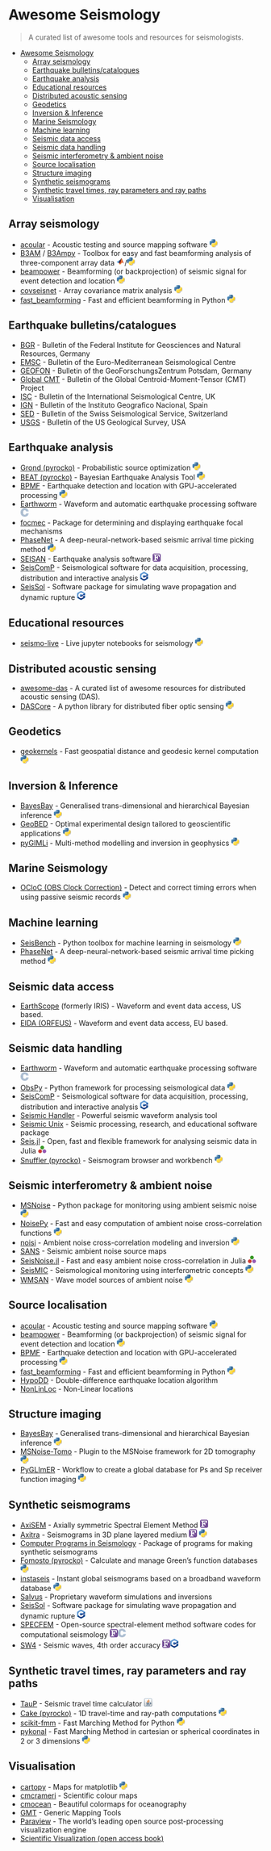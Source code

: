# Awesome Seismology

> A curated list of awesome tools and resources for seismologists.

- [Awesome Seismology](#awesome-seismology)
  - [Array seismology](#array-seismology)
  - [Earthquake bulletins/catalogues](#earthquake-bulletinscatalogues)
  - [Earthquake analysis](#earthquake-analysis)
  - [Educational resources](#educational-resources)
  - [Distributed acoustic sensing](#distributed-acoustic-sensing)
  - [Geodetics](#geodetics)
  - [Inversion \& Inference](#inversion--inference)
  - [Marine Seismology](#marine-seismology)
  - [Machine learning](#machine-learning)
  - [Seismic data access](#seismic-data-access)
  - [Seismic data handling](#seismic-data-handling)
  - [Seismic interferometry \& ambient noise](#seismic-interferometry--ambient-noise)
  - [Source localisation](#source-localisation)
  - [Structure imaging](#structure-imaging)
  - [Synthetic seismograms](#synthetic-seismograms)
  - [Synthetic travel times, ray parameters and ray paths](#synthetic-travel-times-ray-parameters-and-ray-paths)
  - [Visualisation](#visualisation)

## Array seismology

- [acoular](https://www.acoular.org) - Acoustic testing and source mapping software ![python](assets/python.png)
- [B3AM](https://github.com/katrinloer/B3AM) / [B3Ampy](https://github.com/cl-finger/B3Ampy) - Toolbox for easy and fast beamforming analysis of three-component array data ![matlab](assets/matlab.png)/![python](assets/python.png)
- [beampower](https://github.com/ebeauce/beampower) - Beamforming (or backprojection) of seismic signal for event detection and location ![python](assets/python.png)
- [covseisnet](https://github.com/covseisnet/covseisnet) - Array covariance matrix analysis ![python](assets/python.png)
- [fast_beamforming](https://github.com/schipp/fast_beamforming) - Fast and efficient beamforming in Python ![python](assets/python.png)

## Earthquake bulletins/catalogues

- [BGR](https://www.szgrf.bgr.de) - Bulletin of the Federal Institute for Geosciences and Natural Resources, Germany
- [EMSC](https://emsc-csem.org) - Bulletin of the Euro-Mediterranean Seismological Centre
- [GEOFON](https://geofon.gfz-potsdam.de) - Bulletin of the GeoForschungsZentrum Potsdam, Germany
- [Global CMT](https://www.globalcmt.org) - Bulletin of the Global Centroid-Moment-Tensor (CMT) Project
- [ISC](https://www.isc.ac.uk/iscbulletin/) - Bulletin of the International Seismological Centre, UK
- [IGN](https://www.ign.es/web/en/ign/portal/sis-catalogo-terremotos) - Bulletin of the Instituto Geografico Nacional, Spain
- [SED](http://www.seismo.ethz.ch/en/home/) - Bulletin of the Swiss Seismological Service, Switzerland
- [USGS](https://earthquake.usgs.gov/earthquakes/map/) - Bulletin of the US Geological Survey, USA

## Earthquake analysis

- [Grond (pyrocko)](https://pyrocko.org) - Probabilistic source optimization ![python](assets/python.png)
- [BEAT (pyrocko)](https://pyrocko.org) - Bayesian Earthquake Analysis Tool ![python](assets/python.png)
- [BPMF](https://github.com/ebeauce/Seismic_BPMF) - Earthquake detection and location with GPU-accelerated processing ![python](assets/python.png)
- [Earthworm](https://gitlab.com/seismic-software/earthworm/) - Waveform and automatic earthquake processing software ![c](assets/c.png)
- [focmec](https://seiscode.iris.washington.edu/projects/focmec) - Package for determining and displaying earthquake focal mechanisms
- [PhaseNet](https://github.com/AI4EPS/PhaseNet) - A deep-neural-network-based seismic arrival time picking method ![python](assets/python.png)
- [SEISAN](https://seisan.info) - Earthquake analysis software ![fortran](assets/fortran.png)
- [SeisComP](https://www.seiscomp.de) - Seismological software for data acquisition, processing, distribution and interactive analysis ![cpp](assets/cpp.png)
- [SeisSol](https://seissol.org) - Software package for simulating wave propagation and dynamic rupture ![cpp](assets/cpp.png)

## Educational resources

- [seismo-live](https://seismo-live.github.io) - Live jupyter notebooks for seismology ![python](assets/python.png)

## Distributed acoustic sensing

- [awesome-das](https://github.com/DAS-RCN/awesome-das) - A curated list of awesome resources for distributed acoustic sensing (DAS).
- [DASCore](https://dascore.netlify.app) - A python library for distributed fiber optic sensing ![python](assets/python.png)

## Geodetics

- [geokernels](https://github.com/sigmaterra/geokernels) - Fast geospatial distance and geodesic kernel computation ![python](assets/python.png)

## Inversion & Inference

- [BayesBay](https://github.com/fmagrini/bayes-bay) - Generalised trans-dimensional and hierarchical Bayesian inference ![python](assets/python.png)
- [GeoBED](https://github.com/dominik-strutz/GeoBED) - Optimal experimental design tailored to geoscientific applications ![python](assets/python.png)
- [pyGIMLi](https://www.pygimli.org) - Multi-method modelling and inversion in geophysics ![python](assets/python.png)

## Marine Seismology

- [OCloC (OBS Clock Correction)](https://ocloc.readthedocs.io/en/latest/index.html) - Detect and correct timing errors when using passive seismic records ![python](assets/python.png)

## Machine learning

- [SeisBench](https://github.com/seisbench/seisbench) - Python toolbox for machine learning in seismology ![python](assets/python.png)
- [PhaseNet](https://github.com/AI4EPS/PhaseNet) - A deep-neural-network-based seismic arrival time picking method ![python](assets/python.png)

## Seismic data access

- [EarthScope](https://ds.iris.edu/ds/nodes/dmc/data/) (formerly IRIS) - Waveform and event data access, US based.
- [EIDA (ORFEUS)](https://orfeus-eu.org/data/eida/) - Waveform and event data access, EU based.

## Seismic data handling

- [Earthworm](https://gitlab.com/seismic-software/earthworm/) - Waveform and automatic earthquake processing software ![c](assets/c.png)
- [ObsPy](https://github.com/obspy/obspy/wiki/) - Python framework for processing seismological data ![python](assets/python.png)
- [SeisComP](https://www.seiscomp.de) - Seismological software for data acquisition, processing, distribution and interactive analysis ![cpp](assets/cpp.png)
- [Seismic Handler](https://www.seismic-handler.org) - Powerful seismic waveform analysis tool
- [Seismic Unix](https://github.com/JohnWStockwellJr/SeisUnix) - Seismic processing, research, and educational software package
- [Seis.jl](https://github.com/anowacki/Seis.jl) - Open, fast and flexible framework for analysing seismic data in Julia ![julia](assets/julia.png)
- [Snuffler (pyrocko)](https://pyrocko.org) - Seismogram browser and workbench ![python](assets/python.png)

## Seismic interferometry & ambient noise

- [MSNoise](http://www.msnoise.org) - Python package for monitoring using ambient seismic noise ![python](assets/python.png)
- [NoisePy](https://github.com/noisepy/NoisePy) - Fast and easy computation of ambient noise cross-correlation functions ![python](assets/python.png)
- [noisi](https://github.com/lermert/noisi) - Ambient noise cross-correlation modeling and inversion ![python](assets/python.png)
- [SANS](https://sans.ethz.ch) - Seismic ambient noise source maps
- [SeisNoise.jl](https://github.com/JuliaSeismo/SeisNoise.jl) - Fast and easy ambient noise cross-correlation in Julia ![julia](assets/julia.png)
- [SeisMIC](https://github.com/PeterMakus/SeisMIC) - Seismological monitoring using interferometric concepts ![python](assets/python.png)
- [WMSAN](https://tomasetl.gricad-pages.univ-grenoble-alpes.fr/ww3-source-maps/) - Wave model sources of ambient noise ![python](assets/python.png)

## Source localisation

- [acoular](https://www.acoular.org) - Acoustic testing and source mapping software ![python](assets/python.png)
- [beampower](https://github.com/ebeauce/beampower) - Beamforming (or backprojection) of seismic signal for event detection and location ![python](assets/python.png)
- [BPMF](https://github.com/ebeauce/Seismic_BPMF) - Earthquake detection and location with GPU-accelerated processing ![python](assets/python.png)
- [fast_beamforming](https://github.com/schipp/fast_beamforming) - Fast and efficient beamforming in Python ![python](assets/python.png)
- [HypoDD](https://www.ldeo.columbia.edu/~felixw/hypoDD.html) - Double-difference earthquake location algorithm
- [NonLinLoc](https://github.com/alomax/NonLinLoc) - Non-Linear locations

## Structure imaging

- [BayesBay](https://github.com/fmagrini/bayes-bay) - Generalised trans-dimensional and hierarchical Bayesian inference ![python](assets/python.png)
- [MSNoise-Tomo](https://github.com/ThomasLecocq/msnoise-tomo) - Plugin to the MSNoise framework for 2D tomography ![python](assets/python.png)
- [PyGLImER](https://github.com/PyGLImER/PyGLImER) - Workflow to create a global database for Ps and Sp receiver function imaging ![python](assets/python.png)

## Synthetic seismograms

- [AxiSEM](https://github.com/geodynamics/axisem) - Axially symmetric Spectral Element Method ![fortran](assets/fortran.png)
- [Axitra](https://github.com/coutanto/axitra) - Seismograms in 3D plane layered medium ![fortran](assets/fortran.png) ![python](assets/python.png)
- [Computer Programs in Seismology](https://github.com/rbherrmann/ComputerProgramsSeismology) - Package of programs for making synthetic seismograms
- [Fomosto (pyrocko)](https://pyrocko.org) - Calculate and manage Green’s function databases ![python](assets/python.png)
- [instaseis](https://instaseis.net) - Instant global seismograms based on a broadband waveform database ![python](assets/python.png)
- [Salvus](https://mondaic.com) - Proprietary waveform simulations and inversions
- [SeisSol](https://seissol.org) - Software package for simulating wave propagation and dynamic rupture ![cpp](assets/cpp.png)
- [SPECFEM](https://specfem.org) - Open-source spectral-element method software codes for computational seismology ![fortran](assets/fortran.png)![c](assets/c.png)
- [SW4](https://github.com/geodynamics/sw4) - Seismic waves, 4th order accuracy ![fortran](assets/fortran.png)![cpp](assets/cpp.png)

## Synthetic travel times, ray parameters and ray paths

- [TauP](http://www.seis.sc.edu/taup/) - Seismic travel time calculator ![java](assets/java.png)
- [Cake (pyrocko)](https://pyrocko.org) - 1D travel-time and ray-path computations ![python](assets/python.png)
- [scikit-fmm](https://github.com/scikit-fmm/scikit-fmm) - Fast Marching Method for Python ![python](assets/python.png)
- [pykonal](https://github.com/malcolmw/pykonal) - Fast Marching Method in cartesian or spherical coordinates in 2 or 3 dimensions ![python](assets/python.png)

## Visualisation

- [cartopy](https://scitools.org.uk/cartopy/docs/latest/) - Maps for matplotlib ![python](assets/python.png)
- [cmcrameri](https://www.fabiocrameri.ch/colourmaps/) - Scientific colour maps
- [cmocean](https://matplotlib.org/cmocean/) - Beautiful colormaps for oceanography
- [GMT](https://www.generic-mapping-tools.org) - Generic Mapping Tools
- [Paraview](https://www.paraview.org) - The world’s leading open source post-processing visualization engine
- [Scientific Visualization (open access book)](https://github.com/rougier/scientific-visualization-book)
